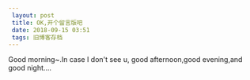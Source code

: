```yaml
---
 layout: post
 title: OK,开个留言版吧
 date: 2018-09-15 03:51
 tags: 旧博客存档
---
```

Good morning~.In case I don't see u, good afternoon,good evening,and good
night....


